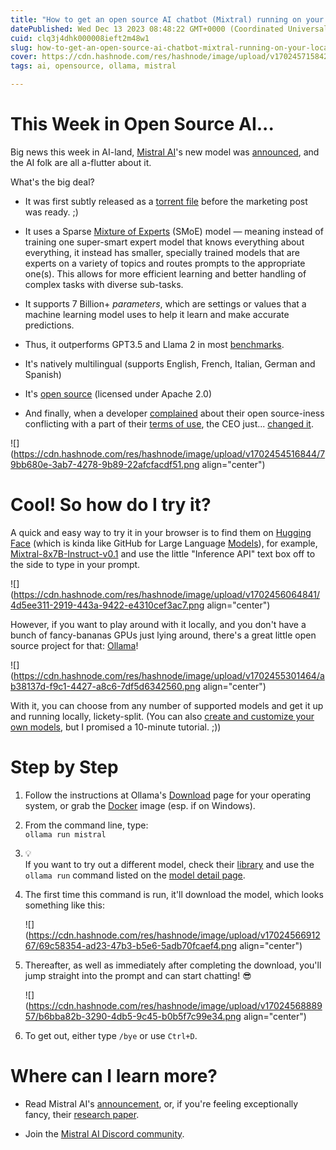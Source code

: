 ```yaml
---
title: "How to get an open source AI chatbot (Mixtral) running on your local machine in about 10 minutes"
datePublished: Wed Dec 13 2023 08:48:22 GMT+0000 (Coordinated Universal Time)
cuid: clq3j4dhk000008ieft2m48w1
slug: how-to-get-an-open-source-ai-chatbot-mixtral-running-on-your-local-machine-in-about-10-minutes
cover: https://cdn.hashnode.com/res/hashnode/image/upload/v1702457158423/3504249e-a1f1-45d6-8df0-511ee4768997.png
tags: ai, opensource, ollama, mistral

---
```


# This Week in Open Source AI...

Big news this week in AI-land, [Mistral AI](https://mistral.ai/)'s new model was [announced](https://mistral.ai/news/mixtral-of-experts/), and the AI folk are all a-flutter about it.

What's the big deal?

* It was first subtly released as a [torrent file](https://twitter.com/MistralAI/status/1733150512395038967) before the marketing post was ready. ;)
    
* It uses a Sparse [Mixture of Experts](https://en.wikipedia.org/wiki/Mixture_of_experts) (SMoE) model — meaning instead of training one super-smart expert model that knows everything about everything, it instead has smaller, specially trained models that are experts on a variety of topics and routes prompts to the appropriate one(s). This allows for more efficient learning and better handling of complex tasks with diverse sub-tasks.
    
* It supports 7 Billion+ *parameters*, which are settings or values that a machine learning model uses to help it learn and make accurate predictions.
    
* Thus, it outperforms GPT3.5 and Llama 2 in most [benchmarks](https://mistral.ai/images/news/mixtral-of-experts/overview.png).
    
* It's natively multilingual (supports English, French, Italian, German and Spanish)
    
* It's [open source](https://github.com/mistralai/mistral-src) (licensed under Apache 2.0)
    
* And finally, when a developer [complained](https://twitter.com/far__el/status/1734341328685896157) about their open source-iness conflicting with a part of their [terms of use](https://mistral.ai/terms-of-use/), the CEO just... [changed it](https://twitter.com/arthurmensch/status/1734470462451732839).
    

![](https://cdn.hashnode.com/res/hashnode/image/upload/v1702454516844/79bb680e-3ab7-4278-9b89-22afcfacdf51.png align="center")

# Cool! So how do I try it?

A quick and easy way to try it in your browser is to find them on [Hugging Face](https://huggingface.co/) (which is kinda like GitHub for Large Language [Models](https://huggingface.co/models)), for example, [Mixtral-8x7B-Instruct-v0.1](https://huggingface.co/mistralai/Mixtral-8x7B-Instruct-v0.1) and use the little "Inference API" text box off to the side to type in your prompt.

![](https://cdn.hashnode.com/res/hashnode/image/upload/v1702456064841/4d5ee311-2919-443a-9422-e4310cef3ac7.png align="center")

However, if you want to play around with it locally, and you don't have a bunch of fancy-bananas GPUs just lying around, there's a great little open source project for that: [Ollama](https://ollama.ai/)!

![](https://cdn.hashnode.com/res/hashnode/image/upload/v1702455301464/ab38137d-f9c1-4427-a8c6-7df5d6342560.png align="center")

With it, you can choose from any number of supported models and get it up and running locally, lickety-split. (You can also [create and customize your own models](https://github.com/jmorganca/ollama#customize-your-own-model), but I promised a 10-minute tutorial. ;))

# Step by Step

1. Follow the instructions at Ollama's [Download](https://ollama.ai/download) page for your operating system, or grab the [Docker](https://hub.docker.com/r/ollama/ollama) image (esp. if on Windows).
    
2. From the command line, type:  
    `ollama run mistral`
    
3. <div data-node-type="callout">
    <div data-node-type="callout-emoji">💡</div>
    <div data-node-type="callout-text">If you want to try out a different model, check their <a target="_blank" rel="noopener noreferrer nofollow" href="https://ollama.ai/library" style="pointer-events: none">library</a> and use the <code>ollama run</code> command listed on the <a target="_blank" rel="noopener noreferrer nofollow" href="https://ollama.ai/library/llama2" style="pointer-events: none">model detail page</a>.</div>
    </div>
    
4. The first time this command is run, it'll download the model, which looks something like this:
    
    ![](https://cdn.hashnode.com/res/hashnode/image/upload/v1702456691267/69c58354-ad23-47b3-b5e6-5adb70fcaef4.png align="center")
    
5. Thereafter, as well as immediately after completing the download, you'll jump straight into the prompt and can start chatting! 😎
    
    ![](https://cdn.hashnode.com/res/hashnode/image/upload/v1702456888957/b6bba82b-3290-4db5-9c45-b0b5f7c99e34.png align="center")
    
6. To get out, either type `/bye` or use `Ctrl+D`.
    

# Where can I learn more?

* Read Mistral AI's [announcement](https://mistral.ai/news/announcing-mistral-7b/), or, if you're feeling exceptionally fancy, their [research paper](https://arxiv.org/abs/2310.06825).
    
* Join the [Mistral AI Discord community](https://discord.gg/mistralai).